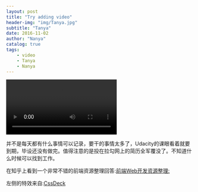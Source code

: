 ```yaml
---
layout: post
title: "Try adding video"
header-img: "img/Tanya.jpg"
subtitle: "Tanya"
date: 2016-11-02
author: "Nanya"
catalog: true
tags:
    - video
    - Tanya
    - Nanya
---
```

<div class="container-fluid">
    <div class="row">
        <video autoplay="true" class="col-md-10 col-md-offset-2" controls src="https://rawgithub.com/mushroommie/videos/master/Tanya-Speechlesser.mp4"></video>
    </div>
    <div class="row">
        <canvas id="c" class="col-md-2"></canvas>
        <div class="col-md-10">
            <p>并不是每天都有什么事情可以记录，要干的事情太多了，Udacity的课眼看着就要到期，毕设还没有做完。值得注意的是投在拉勾网上的简历全军覆没了。不知道什么时候可以找到工作。</p>
            <p>在知乎上看到一个非常不错的前端资源整理回答:<a href="https://zhuanlan.zhihu.com/p/23344447">前端Web开发资源整理:</a></p>
            左侧的特效来自:<a href="http://cssdeck.com/labs/a8ed194d">CssDeck</a>
        </div>
    </div>
</div>

<style>
    canvas {background: #CFF09E;}
</style>

<script>
(function() {

    var c = document.getElementById("c"),
        ctx = c.getContext("2d");
    ctx.font="20px Georgia";
    ctx.fillText("Test",10,50);

    var lines = [],
        maxSpeed = 5,
        spacing = 5,
        xSpacing = 0,
        n = innerWidth / spacing,
        colors = ["#3B8686", "#79BD9A", "#A8DBA8", "#0B486B"],
        i;

    for (i = 0; i < n; i++) {
        xSpacing += spacing;
        lines.push({
            x: xSpacing,
            y: Math.round(Math.random() * c.height),
            width: 2,
            height: Math.round(Math.random() * (innerHeight / 10)),
            speed: Math.random() * maxSpeed + 1,
            color: colors[Math.floor(Math.random() * colors.length)]
        });
    }


    function draw() {
        var i;
        ctx.clearRect(0, 0, c.width, c.height);

        for (i = 0; i < n; i++) {
            ctx.fillStyle = lines[i].color;
            ctx.fillRect(lines[i].x, lines[i].y, lines[i].width, lines[i].height);
            lines[i].y += lines[i].speed;

            if (lines[i].y > c.height)
                lines[i].y = 0 - lines[i].height;
        }

        requestAnimationFrame(draw);

    }

    draw();

}());
</script>